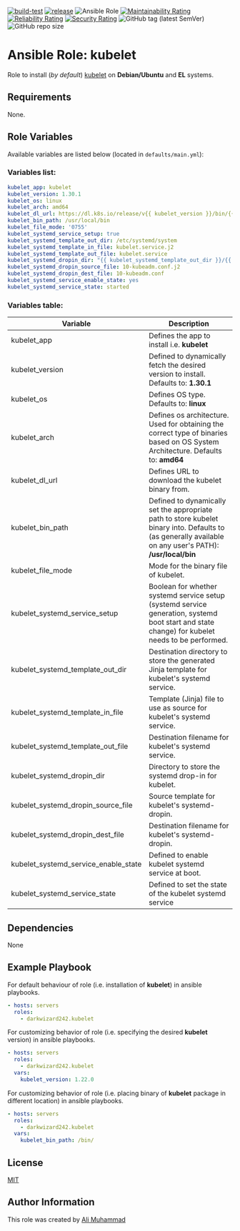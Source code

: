 [![build-test](https://github.com/darkwizard242/ansible-role-kubelet/workflows/build-and-test/badge.svg?branch=master)](https://github.com/darkwizard242/ansible-role-kubelet/actions?query=workflow%3Abuild-and-test) [![release](https://github.com/darkwizard242/ansible-role-kubelet/workflows/release/badge.svg)](https://github.com/darkwizard242/ansible-role-kubelet/actions?query=workflow%3Arelease) ![Ansible Role](https://img.shields.io/ansible/role/d/darkwizard242/kubelet) [![Maintainability Rating](https://sonarcloud.io/api/project_badges/measure?project=ansible-role-kubelet&metric=sqale_rating)](https://sonarcloud.io/dashboard?id=ansible-role-kubelet) [![Reliability Rating](https://sonarcloud.io/api/project_badges/measure?project=ansible-role-kubelet&metric=reliability_rating)](https://sonarcloud.io/dashboard?id=ansible-role-kubelet) [![Security Rating](https://sonarcloud.io/api/project_badges/measure?project=ansible-role-kubelet&metric=security_rating)](https://sonarcloud.io/dashboard?id=ansible-role-kubelet) ![GitHub tag (latest SemVer)](https://img.shields.io/github/tag/darkwizard242/ansible-role-kubelet?label=release) ![GitHub repo size](https://img.shields.io/github/repo-size/darkwizard242/ansible-role-kubelet?color=orange&style=flat-square)

# Ansible Role: kubelet

Role to install (_by default_) [kubelet](https://kubernetes.io/docs/reference/command-line-tools-reference/kubelet/) on **Debian/Ubuntu** and **EL** systems.

## Requirements

None.

## Role Variables

Available variables are listed below (located in `defaults/main.yml`):

### Variables list:

```yaml
kubelet_app: kubelet
kubelet_version: 1.30.1
kubelet_os: linux
kubelet_arch: amd64
kubelet_dl_url: https://dl.k8s.io/release/v{{ kubelet_version }}/bin/{{ kubelet_os }}/{{ kubelet_arch }}/{{ kubelet_app }}
kubelet_bin_path: /usr/local/bin
kubelet_file_mode: '0755'
kubelet_systemd_service_setup: true
kubelet_systemd_template_out_dir: /etc/systemd/system
kubelet_systemd_template_in_file: kubelet.service.j2
kubelet_systemd_template_out_file: kubelet.service
kubelet_systemd_dropin_dir: "{{ kubelet_systemd_template_out_dir }}/{{ kubelet_app }}.service.d"
kubelet_systemd_dropin_source_file: 10-kubeadm.conf.j2
kubelet_systemd_dropin_dest_file: 10-kubeadm.conf
kubelet_systemd_service_enable_state: yes
kubelet_systemd_service_state: started
```

### Variables table:

Variable                             | Description
------------------------------------ | ---------------------------------------------------------------------------------------------------------------------------------------------------------
kubelet_app                          | Defines the app to install i.e. **kubelet**
kubelet_version                      | Defined to dynamically fetch the desired version to install. Defaults to: **1.30.1**
kubelet_os                           | Defines OS type. Defaults to: **linux**
kubelet_arch                         | Defines os architecture. Used for obtaining the correct type of binaries based on OS System Architecture. Defaults to: **amd64**
kubelet_dl_url                       | Defines URL to download the kubelet binary from.
kubelet_bin_path                     | Defined to dynamically set the appropriate path to store kubelet binary into. Defaults to (as generally available on any user's PATH): **/usr/local/bin**
kubelet_file_mode                    | Mode for the binary file of kubelet.
kubelet_systemd_service_setup        | Boolean for whether systemd service setup (systemd service generation, systemd boot start and state change) for kubelet needs to be performed.
kubelet_systemd_template_out_dir     | Destination directory to store the generated Jinja template for kubelet's systemd service.
kubelet_systemd_template_in_file     | Template (Jinja) file to use as source for kubelet's systemd service.
kubelet_systemd_template_out_file    | Destination filename for kubelet's systemd service.
kubelet_systemd_dropin_dir           | Directory to store the systemd drop-in for kubelet.
kubelet_systemd_dropin_source_file   | Source template for kubelet's systemd-dropin.
kubelet_systemd_dropin_dest_file     | Destination filename for kubelet's systemd-dropin.
kubelet_systemd_service_enable_state | Defined to enable kubelet systemd service at boot.
kubelet_systemd_service_state        | Defined to set the state of the kubelet systemd service

## Dependencies

None

## Example Playbook

For default behaviour of role (i.e. installation of **kubelet**) in ansible playbooks.

```yaml
- hosts: servers
  roles:
    - darkwizard242.kubelet
```

For customizing behavior of role (i.e. specifying the desired **kubelet** version) in ansible playbooks.

```yaml
- hosts: servers
  roles:
    - darkwizard242.kubelet
  vars:
    kubelet_version: 1.22.0
```

For customizing behavior of role (i.e. placing binary of **kubelet** package in different location) in ansible playbooks.

```yaml
- hosts: servers
  roles:
    - darkwizard242.kubelet
  vars:
    kubelet_bin_path: /bin/
```

## License

[MIT](https://github.com/darkwizard242/ansible-role-kubelet/blob/master/LICENSE)

## Author Information

This role was created by [Ali Muhammad](https://www.alimuhammad.dev/)
